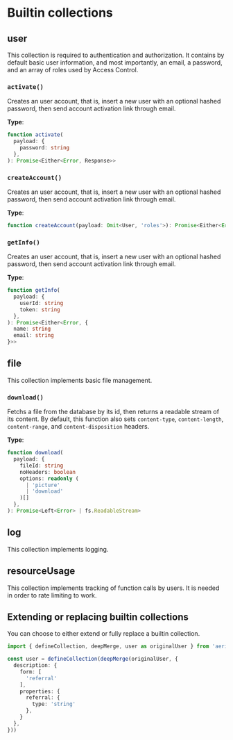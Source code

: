 # Builtin collections

## user

This collection is required to authentication and authorization. It contains by default basic user information, and most importantly, an email, a password, and an array of roles used by Access Control.


### `activate()`

Creates an user account, that is, insert a new user with an optional hashed password, then send account activation link through email.

**Type**:

```typescript
function activate(
  payload: {
    password: string
  },
): Promise<Either<Error, Response>>
```

### `createAccount()`

Creates an user account, that is, insert a new user with an optional hashed password, then send account activation link through email.

**Type**:

```typescript
function createAccount(payload: Omit<User, 'roles'>): Promise<Either<Error, User>>
```

### `getInfo()`

Creates an user account, that is, insert a new user with an optional hashed password, then send account activation link through email.

**Type**:

```typescript
function getInfo(
  payload: {
    userId: string
    token: string
  },
): Promise<Either<Error, {
  name: string
  email: string
}>>
```

## file

This collection implements basic file management.

### `download()`

Fetchs a file from the database by its id, then returns a readable stream of its content.
By default, this function also sets `content-type`, `content-length`, `content-range`, and `content-disposition` headers.

**Type**:

```typescript
function download(
  payload: {
    fileId: string
    noHeaders: boolean
    options: readonly (
      | 'picture'
      | 'download'
    )[]
  },
): Promise<Left<Error> | fs.ReadableStream>
```

## log

This collection implements logging. 

## resourceUsage

This collection implements tracking of function calls by users. It is needed in order to rate limiting to work.

## Extending or replacing builtin collections

You can choose to either extend or fully replace a builtin collection.

```typescript
import { defineCollection, deepMerge, user as originalUser } from 'aeria'

const user = defineCollection(deepMerge(originalUser, {
  description: {
    form: [
      'referral'
    ],
    properties: {
      referral: {
        type: 'string'
      },
    }
  },
}))
```

